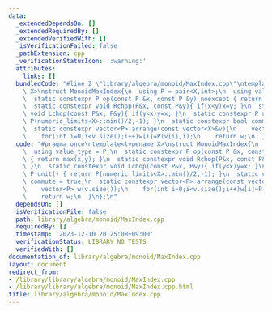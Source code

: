 ```yaml
---
data:
  _extendedDependsOn: []
  _extendedRequiredBy: []
  _extendedVerifiedWith: []
  _isVerificationFailed: false
  _pathExtension: cpp
  _verificationStatusIcon: ':warning:'
  attributes:
    links: []
  bundledCode: "#line 2 \"library/algebra/monoid/MaxIndex.cpp\"\ntemplate<typename\
    \ X>\nstruct MonoidMaxIndex{\n  using P = pair<X,int>;\n  using value_type = P;\n\
    \  static constexpr P op(const P &x, const P &y) noexcept { return max(x,y); }\n\
    \  static constexpr void Rchop(P&x, const P&y){ if(x<y)x=y; }\n  static constexpr\
    \ void Lchop(const P&x, P&y){ if(y<x)y=x; }\n  static constexpr P unit() { return\
    \ P(numeric_limits<X>::min()/2,-1); }\n  static constexpr bool commute = true;\n\
    \  static constexpr vector<P> arrange(const vector<X>&v){\n    vector<P> w(v.size());\n\
    \    for(int i=0;i<v.size();i++)w[i]=P(v[i],i);\n    return w;\n  }\n};\n"
  code: "#pragma once\ntemplate<typename X>\nstruct MonoidMaxIndex{\n  using P = pair<X,int>;\n\
    \  using value_type = P;\n  static constexpr P op(const P &x, const P &y) noexcept\
    \ { return max(x,y); }\n  static constexpr void Rchop(P&x, const P&y){ if(x<y)x=y;\
    \ }\n  static constexpr void Lchop(const P&x, P&y){ if(y<x)y=x; }\n  static constexpr\
    \ P unit() { return P(numeric_limits<X>::min()/2,-1); }\n  static constexpr bool\
    \ commute = true;\n  static constexpr vector<P> arrange(const vector<X>&v){\n\
    \    vector<P> w(v.size());\n    for(int i=0;i<v.size();i++)w[i]=P(v[i],i);\n\
    \    return w;\n  }\n};\n"
  dependsOn: []
  isVerificationFile: false
  path: library/algebra/monoid/MaxIndex.cpp
  requiredBy: []
  timestamp: '2023-12-10 20:25:08+09:00'
  verificationStatus: LIBRARY_NO_TESTS
  verifiedWith: []
documentation_of: library/algebra/monoid/MaxIndex.cpp
layout: document
redirect_from:
- /library/library/algebra/monoid/MaxIndex.cpp
- /library/library/algebra/monoid/MaxIndex.cpp.html
title: library/algebra/monoid/MaxIndex.cpp
---
```

